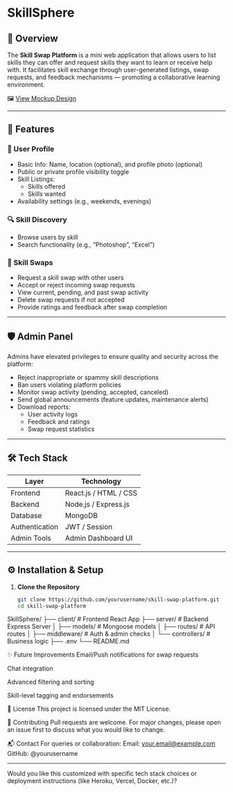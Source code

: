# SkillSphere

## 🧩 Overview

The **Skill Swap Platform** is a mini web application that allows users to list skills they can offer and request skills they want to learn or receive help with. It facilitates skill exchange through user-generated listings, swap requests, and feedback mechanisms — promoting a collaborative learning environment.

🖼️ [View Mockup Design](https://link.excalidraw.com/l/65VNwvy7c4X/8bM86GXnnUN)

---

## 🚀 Features

### 👤 User Profile
- Basic Info: Name, location (optional), and profile photo (optional)
- Public or private profile visibility toggle
- Skill Listings:
  - Skills offered
  - Skills wanted
- Availability settings (e.g., weekends, evenings)

### 🔍 Skill Discovery
- Browse users by skill
- Search functionality (e.g., “Photoshop”, “Excel”)

### 🔁 Skill Swaps
- Request a skill swap with other users
- Accept or reject incoming swap requests
- View current, pending, and past swap activity
- Delete swap requests if not accepted
- Provide ratings and feedback after swap completion

---

## 🛡️ Admin Panel

Admins have elevated privileges to ensure quality and security across the platform:
- Reject inappropriate or spammy skill descriptions
- Ban users violating platform policies
- Monitor swap activity (pending, accepted, canceled)
- Send global announcements (feature updates, maintenance alerts)
- Download reports:
  - User activity logs
  - Feedback and ratings
  - Swap request statistics

---

## 🛠️ Tech Stack

| Layer       | Technology           |
|-------------|----------------------|
| Frontend    | React.js / HTML / CSS|
| Backend     | Node.js / Express.js |
| Database    | MongoDB              |
| Authentication | JWT / Session     |
| Admin Tools | Admin Dashboard UI   |

---

## ⚙️ Installation & Setup

1. **Clone the Repository**
   ```bash
   git clone https://github.com/yourusername/skill-swap-platform.git
   cd skill-swap-platform

SkillSphere/
├── client/                  # Frontend React App
├── server/                  # Backend Express Server
│   ├── models/              # Mongoose models
│   ├── routes/              # API routes
│   ├── middleware/          # Auth & admin checks
│   └── controllers/         # Business logic
├── .env
└── README.md

✨ Future Improvements
Email/Push notifications for swap requests

Chat integration

Advanced filtering and sorting

Skill-level tagging and endorsements

📄 License
This project is licensed under the MIT License.

🤝 Contributing
Pull requests are welcome. For major changes, please open an issue first to discuss what you would like to change.

📬 Contact
For queries or collaboration:
Email: your.email@example.com
GitHub: @yourusername

---

Would you like this customized with specific tech stack choices or deployment instructions (like Heroku, Vercel, Docker, etc.)?


